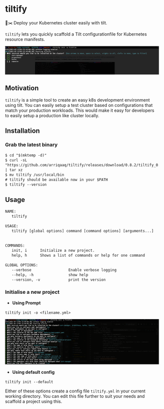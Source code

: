 # tiltify

🍪✂️ Deploy your Kubernetes cluster easily with tilt.

`tiltify` lets you quickly scaffold a Tilt configurationfile for Kubernetes resource manifests. 

![Overview image](docs/tiltify-1.png)

## Motivation

`tiltify` is a simple tool to create an easy k8s development environment using tilt. You can easily setup a test cluster based on configurations that match your production workloads. This would make it easy for developers to easily setup a production like cluster locally.

## Installation

### Grab the latest binary

```shell
$ cd "$(mktemp -d)"
$ curl -sL "https://github.com/arriqaaq/tiltify/releases/download/0.8.2/tiltify_0.1.0_$(uname)_amd64.tar.gz" | tar xz
$ mv tiltify /usr/local/bin
# tiltify should be available now in your $PATH
$ tiltify --version
```

## Usage

```shell
NAME:
   tiltify 

USAGE:
   tiltify [global options] command [command options] [arguments...]


COMMANDS:
   init, i      Initialize a new project.
   help, h      Shows a list of commands or help for one command

GLOBAL OPTIONS:
   --verbose                 Enable verbose logging
   --help, -h                show help
   --version, -v             print the version
```

### Initialise a new project

- **Using Prompt**

`tiltify init -o <filename.yml>`

![Overview image 2](docs/tiltify-2.png)

- **Using default config**

`tiltify init --default`

Either of these options create a config file `tiltify.yml` in your current working directory. You can edit this file further to suit your needs and scaffold a project using this.
